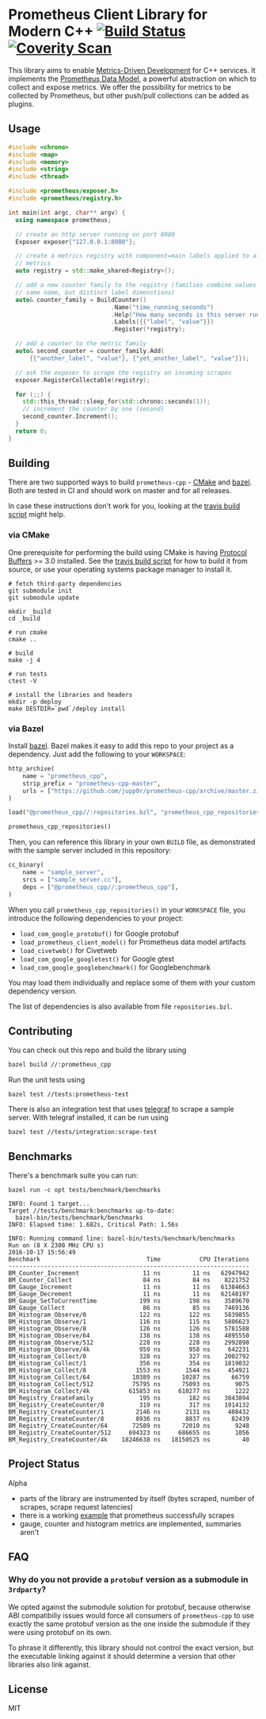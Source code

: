 # Prometheus Client Library for Modern C++ [![Build Status](https://travis-ci.org/jupp0r/prometheus-cpp.svg?branch=master)](https://travis-ci.org/jupp0r/prometheus-cpp)[![Coverity Scan](https://scan.coverity.com/projects/10567/badge.svg)](https://scan.coverity.com/projects/jupp0r-prometheus-cpp)

This library aims to enable
[Metrics-Driven Development](https://sookocheff.com/post/mdd/mdd/) for
C++ services. It implements the
[Prometheus Data Model](https://prometheus.io/docs/concepts/data_model/),
a powerful abstraction on which to collect and expose metrics. We
offer the possibility for metrics to be collected by Prometheus, but
other push/pull collections can be added as plugins.

## Usage

``` c++
#include <chrono>
#include <map>
#include <memory>
#include <string>
#include <thread>

#include <prometheus/exposer.h>
#include <prometheus/registry.h>

int main(int argc, char** argv) {
  using namespace prometheus;

  // create an http server running on port 8080
  Exposer exposer{"127.0.0.1:8080"};

  // create a metrics registry with component=main labels applied to all its
  // metrics
  auto registry = std::make_shared<Registry>();

  // add a new counter family to the registry (families combine values with the
  // same name, but distinct label dimenstions)
  auto& counter_family = BuildCounter()
                             .Name("time_running_seconds")
                             .Help("How many seconds is this server running?")
                             .Labels({{"label", "value"}})
                             .Register(*registry);

  // add a counter to the metric family
  auto& second_counter = counter_family.Add(
      {{"another_label", "value"}, {"yet_another_label", "value"}});

  // ask the exposer to scrape the registry on incoming scrapes
  exposer.RegisterCollectable(registry);

  for (;;) {
    std::this_thread::sleep_for(std::chrono::seconds(1));
    // increment the counter by one (second)
    second_counter.Increment();
  }
  return 0;
}
```

## Building

There are two supported ways to build
`prometheus-cpp` - [CMake](https://cmake.org)
and [bazel](https://bazel.io). Both are tested in CI and should work
on master and for all releases.

In case these instructions don't work for you, looking at
the [travis build script](.travis.yml) might help.

### via CMake

One prerequisite for performing the build using CMake is
having [Protocol Buffers](https://github.com/google/protobuf) >= 3.0
installed. See the [travis build script](.travis.yml) for how to build
it from source, or use your operating systems package manager to
install it.

``` shell
# fetch third-party dependencies
git submodule init
git submodule update

mkdir _build
cd _build

# run cmake
cmake ..

# build
make -j 4

# run tests
ctest -V

# install the libraries and headers
mkdir -p deploy
make DESTDIR=`pwd`/deploy install
```

### via Bazel

Install [bazel](https://www.bazel.io).  Bazel makes it easy to add
this repo to your project as a dependency. Just add the following
to your `WORKSPACE`:

```python
http_archive(
    name = "prometheus_cpp",
    strip_prefix = "prometheus-cpp-master",
    urls = ["https://github.com/jupp0r/prometheus-cpp/archive/master.zip"],
)

load("@prometheus_cpp//:repositories.bzl", "prometheus_cpp_repositories")

prometheus_cpp_repositories()
```

Then, you can reference this library in your own `BUILD` file, as
demonstrated with the sample server included in this repository:

```python
cc_binary(
    name = "sample_server",
    srcs = ["sample_server.cc"],
    deps = ["@prometheus_cpp//:prometheus_cpp"],
)
```

When you call `prometheus_cpp_repositories()` in your `WORKSPACE` file,
you introduce the following dependencies to your project:

* `load_com_google_protobuf()` for Google protobuf
* `load_prometheus_client_model()` for Prometheus data model artifacts
* `load_civetweb()` for Civetweb
* `load_com_google_googletest()` for Google gtest
* `load_com_google_googlebenchmark()` for Googlebenchmark

You may load them individually and replace some of them with your custom
dependency version.

The list of dependencies is also available from file `repositories.bzl`.


## Contributing

You can check out this repo and build the library using
``` bash
bazel build //:prometheus_cpp
```

Run the unit tests using
```
bazel test //tests:prometheus-test
```

There is also an integration test that
uses [telegraf](https://github.com/influxdata/telegraf) to scrape a
sample server. With telegraf installed, it can be run using
```
bazel test //tests/integration:scrape-test
```

## Benchmarks

There's a benchmark suite you can run:

```
bazel run -c opt tests/benchmark/benchmarks

INFO: Found 1 target...
Target //tests/benchmark:benchmarks up-to-date:
  bazel-bin/tests/benchmark/benchmarks
INFO: Elapsed time: 1.682s, Critical Path: 1.56s

INFO: Running command line: bazel-bin/tests/benchmark/benchmarks
Run on (8 X 2300 MHz CPU s)
2016-10-17 15:56:49
Benchmark                              Time           CPU Iterations
--------------------------------------------------------------------
BM_Counter_Increment                  11 ns         11 ns   62947942
BM_Counter_Collect                    84 ns         84 ns    8221752
BM_Gauge_Increment                    11 ns         11 ns   61384663
BM_Gauge_Decrement                    11 ns         11 ns   62148197
BM_Gauge_SetToCurrentTime            199 ns        198 ns    3589670
BM_Gauge_Collect                      86 ns         85 ns    7469136
BM_Histogram_Observe/0               122 ns        122 ns    5839855
BM_Histogram_Observe/1               116 ns        115 ns    5806623
BM_Histogram_Observe/8               126 ns        126 ns    5781588
BM_Histogram_Observe/64              138 ns        138 ns    4895550
BM_Histogram_Observe/512             228 ns        228 ns    2992898
BM_Histogram_Observe/4k              959 ns        958 ns     642231
BM_Histogram_Collect/0               328 ns        327 ns    2002792
BM_Histogram_Collect/1               356 ns        354 ns    1819032
BM_Histogram_Collect/8              1553 ns       1544 ns     454921
BM_Histogram_Collect/64            10389 ns      10287 ns      66759
BM_Histogram_Collect/512           75795 ns      75093 ns       9075
BM_Histogram_Collect/4k           615853 ns     610277 ns       1222
BM_Registry_CreateFamily             195 ns        182 ns    3843894
BM_Registry_CreateCounter/0          319 ns        317 ns    1914132
BM_Registry_CreateCounter/1         2146 ns       2131 ns     408432
BM_Registry_CreateCounter/8         8936 ns       8837 ns      82439
BM_Registry_CreateCounter/64       72589 ns      72010 ns       9248
BM_Registry_CreateCounter/512     694323 ns     686655 ns       1056
BM_Registry_CreateCounter/4k    18246638 ns   18150525 ns         40
```

## Project Status
Alpha

* parts of the library are instrumented by itself (bytes scraped,
  number of scrapes, scrape request latencies)
* there is a working [example](tests/integration/sample_server.cc)
  that prometheus successfully scrapes
* gauge, counter and histogram metrics are implemented, summaries
  aren't

## FAQ

### Why do you not provide a `protobuf` version as a submodule in `3rdparty`?

We opted against the submodule solution for protobuf, because
otherwise ABI compatibiliy issues would force all consumers of
`prometheus-cpp` to use exactly the same protobuf version as the one
inside the submodule if they were using protobuf on its own.

To phrase it differently, this library should not control the exact
version, but the executable linking against it should determine a
version that other libraries also link against.

## License

MIT
